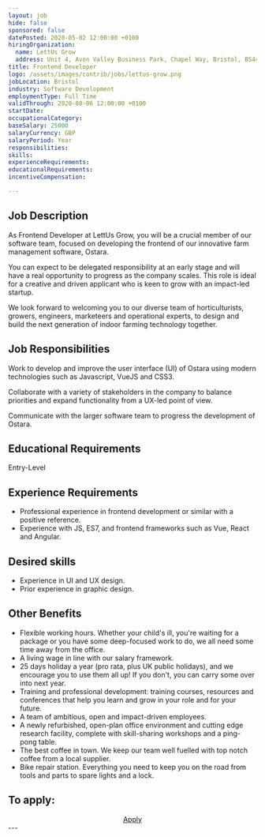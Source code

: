 ```yaml
---
layout: job
hide: false
sponsored: false
datePosted: 2020-05-02 12:00:00 +0100
hiringOrganization:
  name: LettUs Grow
  address: Unit 4, Avon Valley Business Park, Chapel Way, Bristol, BS44EU
title: Frontend Developer
logo: /assets/images/contrib/jobs/lettus-grow.png
jobLocation: Bristol
industry: Software Development
employmentType: Full Time
validThrough: 2020-08-06 12:00:00 +0100
startDate:
occupationalCategory:
baseSalary: 25000
salaryCurrency: GBP
salaryPeriod: Year
responsibilities:
skills:
experienceRequirements:
educationalRequirements:
incentiveCompensation:

---
```


## Job Description
As Frontend Developer at LettUs Grow, you will be a crucial member of our software team, focused on developing the frontend of our innovative farm management software, Ostara. 

You can expect to be delegated responsibility at an early stage and will have a real opportunity to progress as the company scales. This role is ideal for a creative and driven applicant who is keen to grow with an impact-led startup. 

We look forward to welcoming you to our diverse team of horticulturists, growers, engineers, marketeers and operational experts, to design and build the next generation of indoor farming technology together. 

## Job Responsibilities
Work to develop and improve the user interface (UI) of Ostara using modern technologies such as Javascript, VueJS and CSS3.

Collaborate with a variety of stakeholders in the company to balance priorities and expand functionality from a UX-led point of view.

Communicate with the larger software team to progress the development of Ostara.

## Educational Requirements
Entry-Level

## Experience Requirements
- Professional experience in frontend development or similar with a positive reference. 
- Experience with JS, ES7, and frontend frameworks such as Vue, React and Angular. 

## Desired skills
- Experience in UI and UX design.
- Prior experience in graphic design. 

## Other Benefits
- Flexible working hours. Whether your child's ill, you're waiting for a package or you have some deep-focused work to do, we all need some time away from the office. 
- A living wage in line with our salary framework. 
- 25 days holiday a year (pro rata, plus UK public holidays), and we encourage you to use them all up! If you don't, you can carry some over into next year. 
- Training and professional development: training courses, resources and conferences that help you learn and grow in your role and for your future.
- A team of ambitious, open and impact-driven employees.
- A newly refurbished, open-plan office environment and cutting edge research facility, complete with skill-sharing workshops and a ping-pong table.
- The best coffee in town. We keep our team well fuelled with top notch coffee from a local supplier.
- Bike repair station. Everything you need to keep you on the road from tools and parts to spare lights and a lock.

## To apply:

<div class="to-apply" style="text-align: center">
  <a class="btn btn--dark" style="margin: 20px" href="https://lettusgrow.bamboohr.com/jobs/view.php?id=21">
    Apply
  </a>
</div>
---
